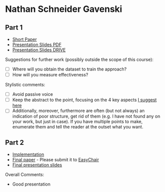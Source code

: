 # Nathan Schneider Gavenski

## Part 1

- [Short Paper](gavenski-proposal.pdf)
- [Presentation Slides PDF](gavenski-proposal-slides.pdf)
- [Presentation Slides DRIVE](https://docs.google.com/presentation/d/1BBN5-JhxRvJ80eKZ7jAteZH73pJXhgdE24SebSVhrGs/edit?usp=sharing)

Suggestions for further work (possibly outside the scope of this course):

- [ ] Where will you obtain the dataset to train the approach?
- [ ] How will you measure effectiveness?

Stylistic comments: 

- [ ] Avoid passive voice
- [ ] Keep the abstract to the point, focusing on the 4 key aspects [I suggest here](http://www.meneguzzi.eu/felipe/presentations/paper-writing.pdf)
- [ ] Additionally, moreover, furthermore are often (but not always) an indication of poor structure, get rid of them (e.g. I have not found any on your work, but just in case). If you have multiple points to make, enumerate them and tell the reader at the outset what you want.

## Part 2

- [Implementation](https://github.com/NathanGavenski/BCIO-Torch-Implementation)
- [Final paper](https://easychair.org/conferences/?conf=ap2019) - Please submit it to [EasyChair](https://easychair.org/conferences/?conf=ap2019)
- [Final presentation slides](gavenski-final-presentation-slides.pdf)


Overall Comments:
- Good presentation
